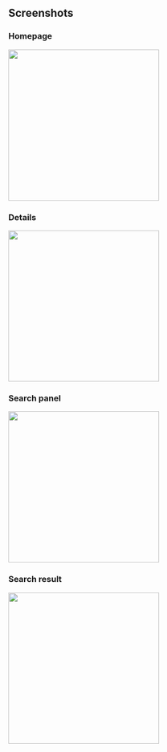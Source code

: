 ## Screenshots

### Homepage
<img src="https://user-images.githubusercontent.com/23060888/199205572-4f206910-d01b-4220-8f39-9d6a5f23d8d2.jpg" width="300">

### Details
<img src="https://user-images.githubusercontent.com/23060888/199205610-1d4b6dd9-c80c-4423-a36a-216cf932fd05.jpg" width="300">

### Search panel
<img src="https://user-images.githubusercontent.com/23060888/199205620-1ca3a468-aee2-498b-93c6-106baf52d166.jpg" width="300">

### Search result
<img src="https://user-images.githubusercontent.com/23060888/199205630-98e4325f-4c89-4ceb-af08-63fd91825315.jpg" width="300">
